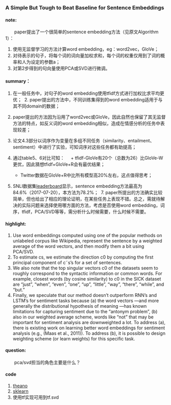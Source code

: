 ### A Simple But Tough to Beat Baseline for Sentence Embeddings

#### note:
&emsp;&emsp;paper提出了一个很简单的sentence embedding方法（见原文Algorithm 1）：

  1. 使用无监督学习的方法计算word embedding，eg：word2vec，GloVe；
  2. 对待表示的句子，将每个词的词向量加权求和，每个词的权重仅用到了词的概率和人为设定的参数a；
  3. 对第2步得到的句向量使用PCA或SVD进行微调。

#### summary：

  1. 在一般任务中，对句子的word embedding使用tfidf方式进行加权比求平均更优；
  2. paper提出的方法中，不同训练集得到的word embedding适用于与其不同domain的数据；
  3. paper提出的方法因为沿用了word2vec或GloVe，因此自然也保留了其无监督方法的特点，如反义词的word embedding相似，造成在情感分析的任务中表现较差；
  4. 论文4.3部分以词序作为变量在多组不同任务（similarity、entailment、sentiment）中进行了实验，可知词序对这些任务都有助提高；
  5. 通过table5、6对比可知：
     + tfidf-GloVe有20个（总数为26）比GloVe-W更优，因此猜想tfidf+GloVe+R会有最优结果；
     + Twitter数据在GloVe+R中比所有模型高20%左右，这点值得思考；
     
  6. SNLI数据集[leaderboard](https://nlp.stanford.edu/projects/snli/)显示，sentence embedding方法最高为84.6%（2017-07-20），本方法为78.2%；
  7. paper所提出的方法确实比较简单，但也给出了相应的理论证明，在某些任务上表现不错。总之，需就待解决的实际问题来选择使用哪方面的方法，考虑是否使用word embedding，词序，tfidf，PCA/SVD等等，需分析什么时候需要，什么时候不需要。

#### highlight:
  1. Use word embeddings computed using one of the popular methods on unlabeled corpus like Wikipedia, represent the sentence by a weighted average of the word vectors, and then modify them a bit using PCA/SVD.
  2. To estimate cs, we estimate the direction c0 by computing the first principal component of c˜s’s for a set of sentences.
  3. We also note that the top singular vectors c0 of the datasets seem to roughly correspond to the syntactic information or common words. For example, closest words (by cosine similarity) to c0 in the SICK dataset are “just”, “when”, “even”, “one”, “up”, “little”, “way”, “there”, “while”, and “but.”
  4. Finally, we speculate that our method doesn’t outperform RNN’s and LSTM’s for sentiment tasks because (a) the word vectors —and more generally the distributional hypothesis of meaning —has known limitations for capturing sentiment due to the “antonym problem”, (b) also in our weighted average scheme, words like “not” that may be important for sentiment analysis are downweighted a lot. To address (a), there is existing work on learning better word embeddings for sentiment analysis (e.g., (Maas et al., 2011)). To address (b), it is possible to design weighting scheme (or learn weights) for this specific task.

#### question:
&emsp;&emsp;pca/svd担当的角色主要是什么？
  
#### code
  1. [theano](https://github.com/PrincetonML/SIF)
  2. [sklearn](https://github.com/peter3125/sentence2vec)
  3. 使用tf实现可用到tf.svd
